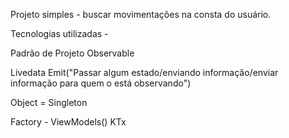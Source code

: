 Projeto simples - buscar movimentações na consta do usuário.

Tecnologias utilizadas -

Padrão de Projeto Observable

Livedata
Emit("Passar algum estado/enviando informação/enviar informação para quem o está observando")

Object = Singleton

Factory - ViewModels() KTx
